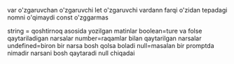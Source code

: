 var o'zgaruvchan o'zgaruvchi
let o'zgaruvchi vardann farqi o'zidan tepadagi nomni o'qimaydi
const o'zggarmas



string = qoshtirnoq asosida yozilgan matinlar
boolean=ture va folse qaytariladigan narsalar
number=raqamlar bilan qaytarilgan narsalar
undefined=biron bir narsa bosh qolsa boladi
null=masalan bir promptda nimadir narsani bosh qaytaradi null chiqadai
